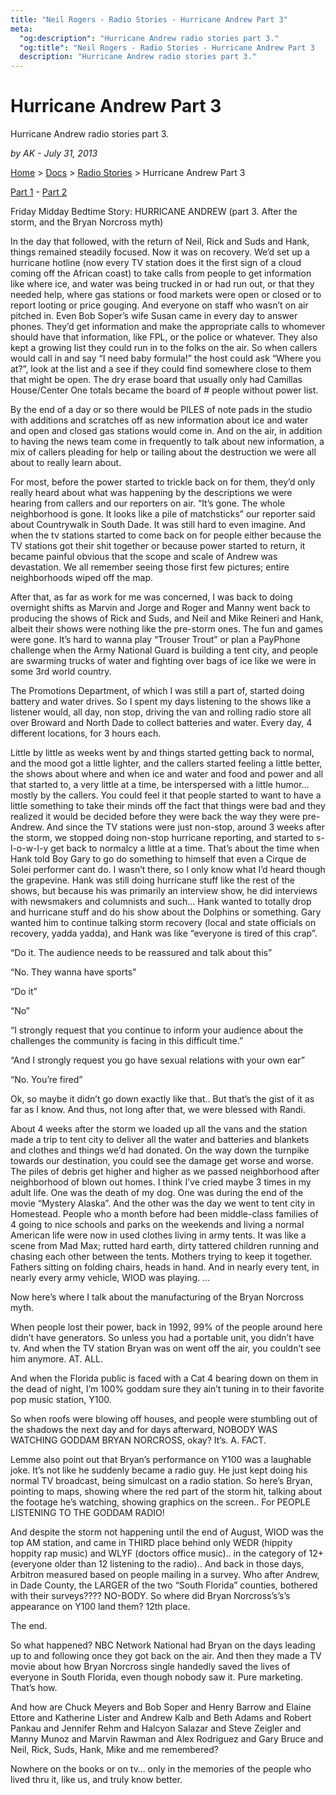 ```yaml
---
title: "Neil Rogers - Radio Stories - Hurricane Andrew Part 3"
meta:
  "og:description": "Hurricane Andrew radio stories part 3."
  "og:title": "Neil Rogers - Radio Stories - Hurricane Andrew Part 3    "
  description: "Hurricane Andrew radio stories part 3."
---
```


# Hurricane Andrew Part 3

Hurricane Andrew radio stories part 3.

_by AK - July 31, 2013_

[Home](https://neilrogers.org/) > [Docs](https://neilrogers.org/docs) > [Radio Stories](https://neilrogers.org/docs/radio-stories) > Hurricane Andrew Part 3

[Part 1](https://neilrogers.org/docs/radio-stories/hurricane-andrew-1) - [Part 2](https://neilrogers.org/docs/radio-stories/hurricane-andrew-2)

Friday Midday Bedtime Story: HURRICANE ANDREW (part 3. After the storm, and the Bryan Norcross myth)

In the day that followed, with the return of Neil, Rick and Suds and Hank, things remained steadily focused. Now it was on recovery. We’d set up a hurricane hotline (now every TV station does it the first sign of a cloud coming off the African coast) to take calls from people to get information like where ice, and water was being trucked in or had run out, or that they needed help, where gas stations or food markets were open or closed or to report looting or price gouging. And everyone on staff who wasn’t on air pitched in. Even Bob Soper’s wife Susan came in every day to answer phones. They’d get information and make the appropriate calls to whomever should have that information, like FPL, or the police or whatever. They also kept a growing list they could run in to the folks on the air. So when callers would call in and say “I need baby formula!” the host could ask “Where you at?”, look at the list and a see if they could find somewhere close to them that might be open. The dry erase board that usually only had Camillas House/Center One totals became the board of # people without power list.

By the end of a day or so there would be PILES of note pads in the studio with additions and scratches off as new information about ice and water and open and closed gas stations would come in. And on the air, in addition to having the news team come in frequently to talk about new information, a mix of callers pleading for help or tailing about the destruction we were all about to really learn about.

For most, before the power started to trickle back on for them, they’d only really heard about what was happening by the descriptions we were hearing from callers and our reporters on air. “It’s gone. The whole neighborhood is gone. It looks like a pile of matchsticks” our reporter said about Countrywalk in South Dade. It was still hard to even imagine. And when the tv stations started to come back on for people either because the TV stations got their shit together or because power started to return, it became painful obvious that the scope and scale of Andrew was devastation. We all remember seeing those first few pictures; entire neighborhoods wiped off the map.

After that, as far as work for me was concerned, I was back to doing overnight shifts as Marvin and Jorge and Roger and Manny went back to producing the shows of Rick and Suds, and Neil and Mike Reineri and Hank, albeit their shows were nothing like the pre-storm ones. The fun and games were gone. It’s hard to wanna play “Trouser Trout” or plan a PayPhone challenge when the Army National Guard is building a tent city, and people are swarming trucks of water and fighting over bags of ice like we were in some 3rd world country.

The Promotions Department, of which I was still a part of, started doing battery and water drives. So I spent my days listening to the shows like a listener would, all day, non stop, driving the van and rolling radio store all over Broward and North Dade to collect batteries and water. Every day, 4 different locations, for 3 hours each.

Little by little as weeks went by and things started getting back to normal, and the mood got a little lighter, and the callers started feeling a little better, the shows about where and when ice and water and food and power and all that started to, a very little at a time, be interspersed with a little humor… mostly by the callers. You could feel it that people started to want to have a little something to take their minds off the fact that things were bad and they realized it would be decided before they were back the way they were pre-Andrew. And since the TV stations were just non-stop, around 3 weeks after the storm, we stopped doing non-stop hurricane reporting, and started to s-l-o-w-l-y get back to normalcy a little at a time. That’s about the time when Hank told Boy Gary to go do something to himself that even a Cirque de Solei performer cant do. I wasn’t there, so I only know what I’d heard though the grapevine. Hank was still doing hurricane stuff like the rest of the shows, but because his was primarily an interview show, he did interviews with newsmakers and columnists and such… Hank wanted to totally drop and hurricane stuff and do his show about the Dolphins or something. Gary wanted him to continue talking storm recovery (local and state officials on recovery, yadda yadda), and Hank was like “everyone is tired of this crap”.

“Do it. The audience needs to be reassured and talk about this”

“No. They wanna have sports”

“Do it”

“No”

“I strongly request that you continue to inform your audience about the challenges the community is facing in this difficult time.”

“And I strongly request you go have sexual relations with your own ear”

“No. You’re fired”

Ok, so maybe it didn’t go down exactly like that.. But that’s the gist of it as far as I know. And thus, not long after that, we were blessed with Randi.

About 4 weeks after the storm we loaded up all the vans and the station made a trip to tent city to deliver all the water and batteries and blankets and clothes and things we’d had donated. On the way down the turnpike towards our destination, you could see the damage get worse and worse. The piles of debris get higher and higher as we passed neighborhood after neighborhood of blown out homes. I think I’ve cried maybe 3 times in my adult life. One was the death of my dog. One was during the end of the movie “Mystery Alaska”. And the other was the day we went to tent city in Homestead. People who a month before had been middle-class families of 4 going to nice schools and parks on the weekends and living a normal American life were now in used clothes living in army tents. It was like a scene from Mad Max; rutted hard earth, dirty tattered children running and chasing each other between the tents. Mothers trying to keep it together. Fathers sitting on folding chairs, heads in hand. And in nearly every tent, in nearly every army vehicle, WIOD was playing. …

Now here’s where I talk about the manufacturing of the Bryan Norcross myth.

When people lost their power, back in 1992, 99% of the people around here didn’t have generators. So unless you had a portable unit, you didn’t have tv. And when the TV station Bryan was on went off the air, you couldn’t see him anymore. AT. ALL.

And when the Florida public is faced with a Cat 4 bearing down on them in the dead of night, I’m 100% goddam sure they ain’t tuning in to their favorite pop music station, Y100.

So when roofs were blowing off houses, and people were stumbling out of the shadows the next day and for days afterward, NOBODY WAS WATCHING GODDAM BRYAN NORCROSS, okay? It’s. A. FACT.

Lemme also point out that Bryan’s performance on Y100 was a laughable joke. It’s not like he suddenly became a radio guy. He just kept doing his normal TV broadcast, being simulcast on a radio station. So here’s Bryan, pointing to maps, showing where the red part of the storm hit, talking about the footage he’s watching, showing graphics on the screen.. For PEOPLE LISTENING TO THE GODDAM RADIO!

And despite the storm not happening until the end of August, WIOD was the top AM station, and came in THIRD place behind only WEDR (hippity hoppity rap music) and WLYF (doctors office music).. in the category of 12+ (everyone older than 12 listening to the radio).. And back in those days, Arbitron measured based on people mailing in a survey. Who after Andrew, in Dade County, the LARGER of the two “South Florida” counties, bothered with their surveys???? NO-BODY. So where did Bryan Norcross’s’s’s appearance on Y100 land them? 12th place.

The end.

So what happened? NBC Network National had Bryan on the days leading up to and following once they got back on the air. And then they made a TV movie about how Bryan Norcross single handedly saved the lives of everyone in South Florida, even though nobody saw it. Pure marketing. That’s how.

And how are Chuck Meyers and Bob Soper and Henry Barrow and Elaine Ettore and Katherine Lister and Andrew Kalb and Beth Adams and Robert Pankau and Jennifer Rehm and Halcyon Salazar and Steve Zeigler and Manny Munoz and Marvin Rawman and Alex Rodriguez and Gary Bruce and Neil, Rick, Suds, Hank, Mike and me remembered?

Nowhere on the books or on tv… only in the memories of the people who lived thru it, like us, and truly know better.